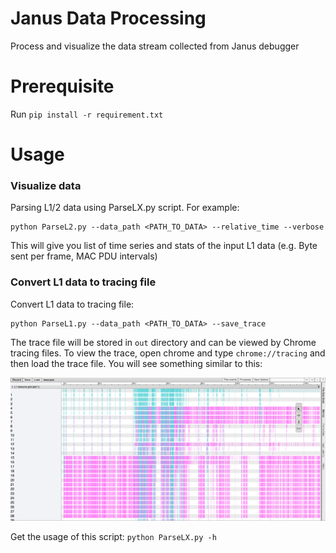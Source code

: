 # Janus Data Processing

Process and visualize the data stream collected from Janus debugger 

# Prerequisite

Run `pip install -r requirement.txt`

# Usage

### Visualize data

Parsing L1/2 data using ParseLX.py script. For example:

```
python ParseL2.py --data_path <PATH_TO_DATA> --relative_time --verbose
```

This will give you list of time series and stats of the input L1 data (e.g. Byte sent per frame, MAC PDU intervals)

### Convert L1 data to tracing file

Convert L1 data to tracing file:

```
python ParseL1.py --data_path <PATH_TO_DATA> --save_trace
```

The trace file will be stored in `out` directory and can be viewed by Chrome tracing files. To view the trace, open chrome and type `chrome://tracing` and then load the trace file. You will see something similar to this:

![Sample L1 trace](examples/l1_trace_example.png)

Get the usage of this script: `python ParseLX.py -h`

